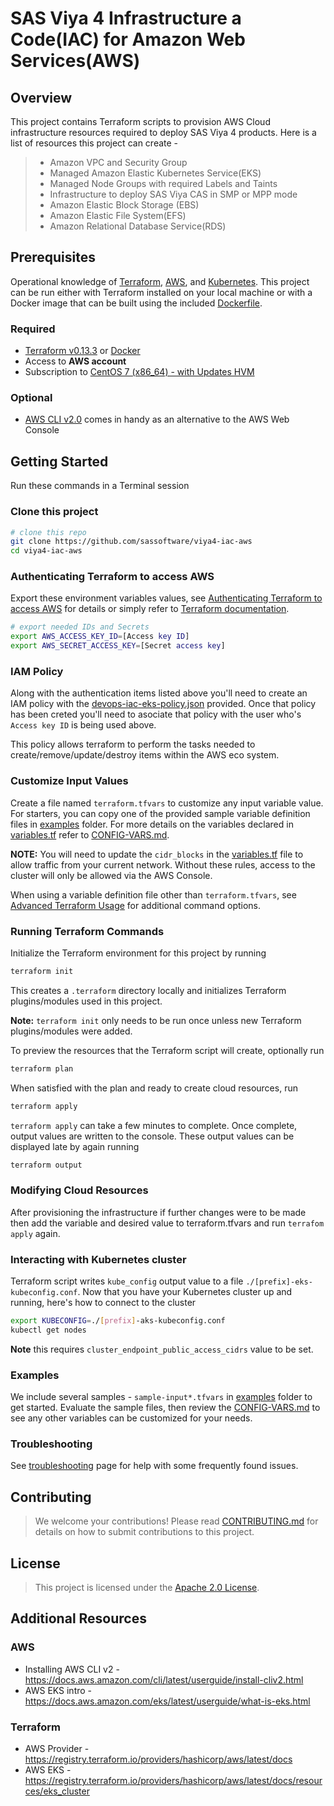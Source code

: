 # SAS Viya 4 Infrastructure a Code(IAC) for Amazon Web Services(AWS)

## Overview

This project contains Terraform scripts to provision AWS Cloud infrastructure resources required to deploy SAS Viya 4 products. Here is a list of resources this project can create -

  >- Amazon VPC and Security Group
  >- Managed Amazon Elastic Kubernetes Service(EKS)
  >- Managed Node Groups with required Labels and Taints
  >- Infrastructure to deploy SAS Viya CAS in SMP or MPP mode
  >- Amazon Elastic Block Storage (EBS)
  >- Amazon Elastic File System(EFS)
  >- Amazon Relational Database Service(RDS)

## Prerequisites

Operational knowledge of [Terraform](https://www.terraform.io/intro/index.html), [AWS](https://aws.amazon.com), and [Kubernetes](https://kubernetes.io/docs/concepts/).
This project can be run either with Terraform installed on your local machine or with a Docker image that can be built using the included [Dockerfile](Dockerfile).

### Required

- [Terraform v0.13.3](https://www.terraform.io/downloads.html) or [Docker](https://docs.docker.com/get-docker/)
- Access to **AWS account**
- Subscription to [CentOS 7 (x86_64) - with Updates HVM](https://aws.amazon.com/marketplace/pp/B00O7WM7QW/)

### Optional

- [AWS CLI v2.0](https://aws.amazon.com/cli) comes in handy as an alternative to the AWS Web Console

## Getting Started

Run these commands in a Terminal session

### Clone this project

```bash
# clone this repo
git clone https://github.com/sassoftware/viya4-iac-aws
cd viya4-iac-aws
```

### Authenticating Terraform to access AWS

Export these environment variables values, see [Authenticating Terraform to access AWS](./docs/user/TerraformAWSAuthentication.md) for details or simply refer to [Terraform documentation](https://registry.terraform.io/providers/hashicorp/aws/latest/docs#authentication).

```bash
# export needed IDs and Secrets
export AWS_ACCESS_KEY_ID=[Access key ID]
export AWS_SECRET_ACCESS_KEY=[Secret access key]
```

### IAM Policy

Along with the authentication items listed above you'll need to create an IAM policy with the [devops-iac-eks-policy.json](files/devops-iac-eks-policy.json) provided. Once that policy has been creted you'll need to asociate that policy with the user who's `Access key ID` is being used above.

This policy allows terraform to perform the tasks needed to create/remove/update/destroy items within the AWS eco system.

### Customize Input Values

Create a file named `terraform.tfvars` to customize any input variable value. For starters, you can copy one of the provided sample variable definition files in [examples](./examples) folder. For more details on the variables declared in [variables.tf](variables.tf) refer to [CONFIG-VARS.md](docs/CONFIG-VARS.md).

**NOTE:** You will need to update the `cidr_blocks` in the [variables.tf](variables.tf) file to allow traffic from your current network. Without these rules, access to the cluster will only be allowed via the AWS Console.

When using a variable definition file other than `terraform.tfvars`, see [Advanced Terraform Usage](docs/user/AdvancedTerraformUsage.md) for additional command options.

### Running Terraform Commands

Initialize the Terraform environment for this project by running 

```bash
terraform init
```

This creates a `.terraform` directory locally and initializes Terraform plugins/modules used in this project.

**Note:** `terraform init` only needs to be run once unless new Terraform plugins/modules were added.

To preview the resources that the Terraform script will create, optionally run

```bash
terraform plan
```

When satisfied with the plan and ready to create cloud resources, run

```bash
terraform apply
```

`terraform apply` can take a few minutes to complete. Once complete, output values are written to the console. These output values can be displayed late by again running

```bash
terraform output
```

### Modifying Cloud Resources

After provisioning the infrastructure if further changes were to be made then add the variable and desired value to terraform.tfvars and run `terrafom apply` again.

### Interacting with Kubernetes cluster

Terraform script writes `kube_config` output value to a file `./[prefix]-eks-kubeconfig.conf`. Now that you have your Kubernetes cluster up and running, here's how to connect to the cluster

```bash
export KUBECONFIG=./[prefix]-aks-kubeconfig.conf
kubectl get nodes
```

**Note** this requires `cluster_endpoint_public_access_cidrs` value to be set.

### Examples

We include several samples - `sample-input*.tfvars` in [examples](./examples) folder to get started. Evaluate the sample files, then review the [CONFIG-VARS.md](docs/CONFIG-VARS.md) to see any other variables can be customized for your needs.

### Troubleshooting

See [troubleshooting](./docs/Troubleshooting.md) page for help with some frequently found issues.

## Contributing

> We welcome your contributions! Please read [CONTRIBUTING.md](CONTRIBUTING.md) for details on how to submit contributions to this project. 

## License

> This project is licensed under the [Apache 2.0 License](LICENSE).

## Additional Resources

### AWS

- Installing AWS CLI v2 - https://docs.aws.amazon.com/cli/latest/userguide/install-cliv2.html
- AWS EKS intro - https://docs.aws.amazon.com/eks/latest/userguide/what-is-eks.html


### Terraform 

- AWS Provider - https://registry.terraform.io/providers/hashicorp/aws/latest/docs
- AWS EKS - https://registry.terraform.io/providers/hashicorp/aws/latest/docs/resources/eks_cluster
